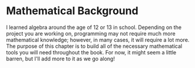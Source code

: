 # Mathematical Background

I learned algebra around the age of 12 or 13 in school. Depending on the project you are working on, programming may not require much more mathematical knowledge; however, in many cases, it will require a lot more. The purpose of this chapter is to build all of the necessary mathematical tools you will need throughout the book. For now, it might seem a little barren, but I'll add more to it as we go along!